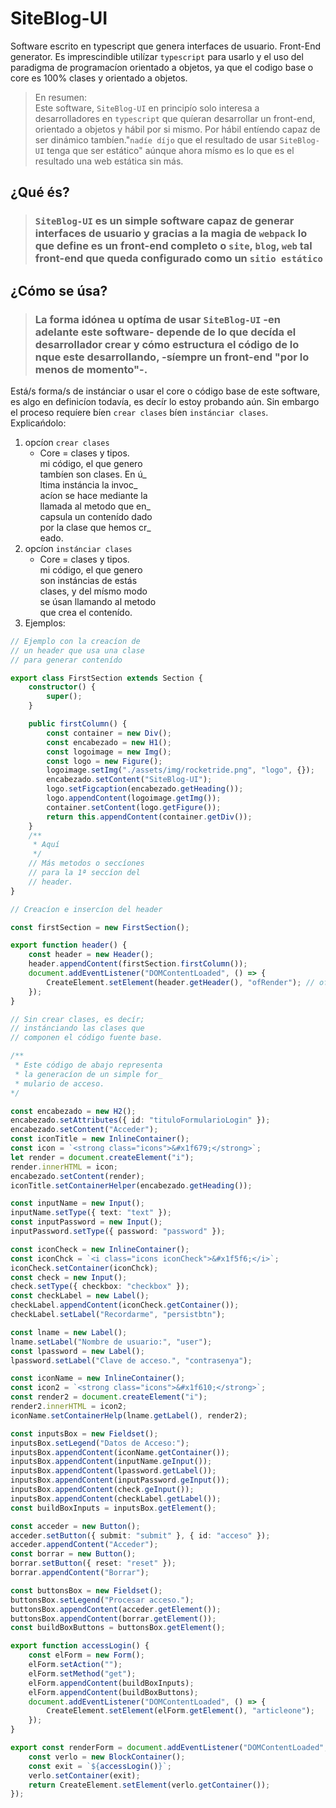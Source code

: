 # SiteBlog-UI

Software escrito en typescript que genera interfaces de usuario. Front-End
generator. Es imprescindible utilízar `typescript` para usarlo y el uso del
paradigma de programacíon orientado a objetos, ya que el codigo base o core es
100% clases y orientado a objetos.

> En resumen:\
> Este software, `SiteBlog-UI` en principío solo interesa a desarrolladores en
> `typescript` que quíeran desarrollar un front-end, orientado a objetos y hábil
> por si mismo. Por hábil entíendo capaz de ser dinámico tambíen."`nadíe díjo`
> que el resultado de usar `SiteBlog-UI` tenga que ser estático" aúnque ahora
> mísmo es lo que es el resultado una web estática sin más.

## ¿Qué és?

> ### `SiteBlog-UI` es un simple software capaz de generar interfaces de usuario y gracias a la magia de `webpack` lo que define es un front-end completo o `site`, `blog`, `web` tal front-end que queda configurado como un `sitio estático`

## ¿Cómo se úsa?

> ### La forma idónea u optíma de usar `SiteBlog-UI` -en adelante este software- depende de lo que decída el desarrollador crear y cómo estructura el código de lo nque este desarrollando, -síempre un front-end "por lo menos de momento"-.

Está/s forma/s de instánciar o usar el core o código base de este software, es
algo en definicíon todavía, es decír lo estoy probando aún. Sin embargo el
proceso requíere bíen `crear clases` bíen `instánciar clases`.\
Explicańdolo:

1. opcíon `crear clases`
   - Core = clases y tipos.\
     mi código, el que genero\
     tambíen son clases. En ú_\
     ltima instáncia la invoc_\
     acíon se hace mediante la\
     llamada al metodo que en_\
     capsula un contenído dado\
     por la clase que hemos cr_\
     eado.
2. opcíon `instánciar clases`
   - Core = clases y tipos.\
     mi código, el que genero\
     son instáncias de estás\
     clases, y del mísmo modo\
     se úsan llamando al metodo\
     que crea el contenído.
3. Ejemplos:

```typescript
// Ejemplo con la creacíon de
// un header que usa una clase
// para generar contenído

export class FirstSection extends Section {
    constructor() {
        super();
    }

    public firstColumn() {
        const container = new Div();
        const encabezado = new H1();
        const logoimage = new Img();
        const logo = new Figure();
        logoimage.setImg("./assets/img/rocketride.png", "logo", {});
        encabezado.setContent("SiteBlog-UI");
        logo.setFigcaption(encabezado.getHeading());
        logo.appendContent(logoimage.getImg());
        container.setContent(logo.getFigure());
        return this.appendContent(container.getDiv());
    }
    /**
     * Aquí
     */
    // Más metodos o seccíones
    // para la 1ª seccíon del
    // header.
}
```

```typescript
// Creacíon e insercíon del header

const firstSection = new FirstSection();

export function header() {
    const header = new Header();
    header.appendContent(firstSection.firstColumn());
    document.addEventListener("DOMContentLoaded", () => {
        CreateElement.setElement(header.getHeader(), "ofRender"); // ofRender es un id que debe existír en el index.html y que es dónde va a incluírse el contenído del metodo al invocarlo. Obvía decír que es un id aleatorío y que debe escribirse con la redaccíon del metodo que genera un header con contenido.
    });
}
```

```typescript
// Sin crear clases, es decír;
// instánciando las clases que
// componen el código fuente base.

/**
 * Este código de abajo representa
 * la generacíon de un simple for_
 * mulario de acceso.
*/

const encabezado = new H2();
encabezado.setAttributes({ id: "tituloFormularioLogin" });
encabezado.setContent("Acceder");
const iconTitle = new InlineContainer();
const icon = `<strong class="icons">&#x1f679;</strong>`;
let render = document.createElement("i");
render.innerHTML = icon;
encabezado.setContent(render);
iconTitle.setContainerHelper(encabezado.getHeading());

const inputName = new Input();
inputName.setType({ text: "text" });
const inputPassword = new Input();
inputPassword.setType({ password: "password" });

const iconCheck = new InlineContainer();
const iconChck = `<i class="icons iconCheck">&#x1f5f6;</i>`;
iconCheck.setContainer(iconChck);
const check = new Input();
check.setType({ checkbox: "checkbox" });
const checkLabel = new Label();
checkLabel.appendContent(iconCheck.getContainer());
checkLabel.setLabel("Recordarme", "persistbtn");

const lname = new Label();
lname.setLabel("Nombre de usuario:", "user");
const lpassword = new Label();
lpassword.setLabel("Clave de acceso.", "contrasenya");

const iconName = new InlineContainer();
const icon2 = `<strong class="icons">&#x1f610;</strong>`;
const render2 = document.createElement("i");
render2.innerHTML = icon2;
iconName.setContainerHelp(lname.getLabel(), render2);

const inputsBox = new Fieldset();
inputsBox.setLegend("Datos de Acceso:");
inputsBox.appendContent(iconName.getContainer());
inputsBox.appendContent(inputName.geInput());
inputsBox.appendContent(lpassword.getLabel());
inputsBox.appendContent(inputPassword.geInput());
inputsBox.appendContent(check.geInput());
inputsBox.appendContent(checkLabel.getLabel());
const buildBoxInputs = inputsBox.getElement();

const acceder = new Button();
acceder.setButton({ submit: "submit" }, { id: "acceso" });
acceder.appendContent("Acceder");
const borrar = new Button();
borrar.setButton({ reset: "reset" });
borrar.appendContent("Borrar");

const buttonsBox = new Fieldset();
buttonsBox.setLegend("Procesar acceso.");
buttonsBox.appendContent(acceder.getElement());
buttonsBox.appendContent(borrar.getElement());
const buildBoxButtons = buttonsBox.getElement();

export function accessLogin() {
    const elForm = new Form();
    elForm.setAction("");
    elForm.setMethod("get");
    elForm.appendContent(buildBoxInputs);
    elForm.appendContent(buildBoxButtons);
    document.addEventListener("DOMContentLoaded", () => {
        CreateElement.setElement(elForm.getElement(), "articleone");
    });
}

export const renderForm = document.addEventListener("DOMContentLoaded", () => {
    const verlo = new BlockContainer();
    const exit = `${accessLogin()}`;
    verlo.setContainer(exit);
    return CreateElement.setElement(verlo.getContainer());
});
```
